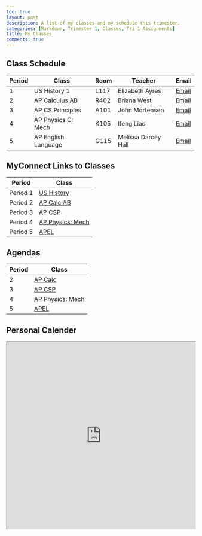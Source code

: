 ```yaml
---
toc: true
layout: post
description: A list of my classes and my schedule this trimester.
categories: [Markdown, Trimester 1, Classes, Tri 1 Assignments]
title: My Classes
comments: true
---
```


## Class Schedule

| Period | Class | Room | Teacher | Email |
|-|-|-|-|-|
| 1 | US History 1 | L117 | Elizabeth Ayres | [Email](mailto:%22undefined%22%20%3Ceayres@powayusd.com%3E?subject=RE:%20David%20K.%20Vasilev,%20Course%20US%20HISTORY%201,%20period%201) |
| 2 | AP Calculus AB | R402 | Briana West | [Email](mailto:%22undefined%22%20%3Cbwest@powayusd.com%3E?subject=RE:%20David%20K.%20Vasilev,%20Course%20AP%20CALCULUS%20AB%20(1),%20period%202) |
| 3 | AP CS Principles | A101 | John Mortensen | [Email](mailto:%22undefined%22%20%3Cjmortensen@powayusd.com%3E?subject=RE:%20David%20K.%20Vasilev,%20Course%20AP%20CS%20PRINCIPLES%20(1),%20period%203) |
| 4 | AP Physics C: Mech | K105 | Ifeng Liao | [Email](mailto:%22undefined%22%20%3Cfliao@powayusd.com%3E?subject=RE:%20David%20K.%20Vasilev,%20Course%20AP%20PHYS/C:MECH(1),%20period%204) |
| 5 | AP English Language | G115 | Melissa Darcey Hall | [Email](mailto:%22undefined%22%20%3Cmdarceyhall@powayusd.com%3E?subject=RE:%20David%20K.%20Vasilev,%20Course%20AP%20ENGLISH%20LANG(1),%20period%205) |

## MyConnect Links to Classes

| Period | Class |
|-|-|
| Period 1 | [US History](https://poway.instructure.com/courses/126559) |
| Period 2 | [AP Calc AB](https://poway.instructure.com/courses/126748) |
| Period 3 | [AP CSP](https://poway.instructure.com/courses/127268) |
| Period 4 | [AP Physics: Mech](https://poway.instructure.com/courses/126256) |
| Period 5 | [APEL](https://poway.instructure.com/courses/127001) |

## Agendas

| Period | Class |
|-|-|
| 2 | [AP Calc](https://docs.google.com/document/d/1IMstRWB8YTo9lxEyXocxnuP02BepImgJmoLbTP9b2NY/edit) |
| 3 | [AP CSP](https://nighthawkcoders.github.io/APCSP/schedule) |
| 4 | [AP Physics: Mech](https://poway.instructure.com/courses/126256) |
| 5 | [APEL](https://poway.instructure.com/courses/127001/modules) |

## Personal Calender

<html>
  <body>
    <iframe src = "https://www.icloud.com/calendar/" width = "100%" height = "500">
  </body>
</html>